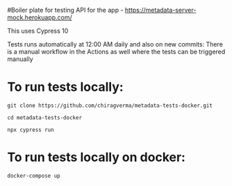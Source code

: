 #Boiler plate for testing API for the app - https://metadata-server-mock.herokuapp.com/

This uses Cypress 10


Tests runs automatically at 12:00 AM daily and also on new commits:
There is a manual workflow in the Actions as well where the tests can be triggered manually

# To run tests locally:

```
git clone https://github.com/chiragverma/metadata-tests-docker.git
```

```
cd metadata-tests-docker
```

```
npx cypress run
```

# To run tests locally on docker:

```
docker-compose up
```




